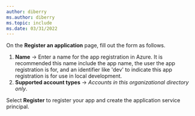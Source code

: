 ```yaml
---
author: diberry
ms.author: diberry
ms.topic: include
ms.date: 03/31/2022
---
```

On the **Register an application** page, fill out the form as follows.

1. **Name** &rarr; Enter a name for the app registration in Azure.  It is recommended this name include the app name, the user the app registration is for, and an identifier like 'dev' to indicate this app registration is for use in local development.
1. **Supported account types** &rarr; *Accounts in this organizational directory only*.

Select **Register** to register your app and create the application service principal.
